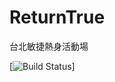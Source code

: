 # ReturnTrue
台北敏捷熱身活動場


[![Build Status][travisMasterBadge]]

[travisMasterBadge]: https://travis-ci.org/ypochien/ReturnTrue "Continuous Integration test suite"
